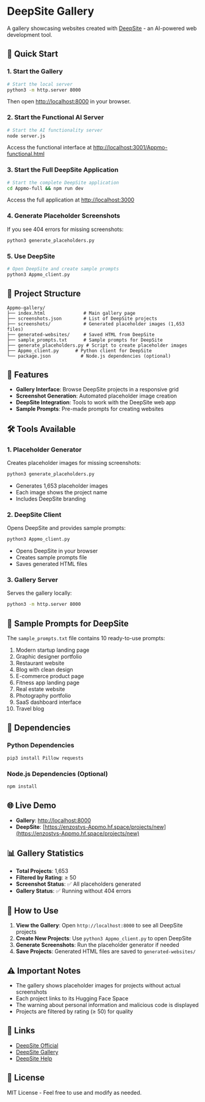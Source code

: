 # DeepSite Gallery

A gallery showcasing websites created with [DeepSite](https://enzostvs-Appmo.hf.space/projects/new) - an AI-powered web development tool.

## 🚀 Quick Start

### 1. Start the Gallery
```bash
# Start the local server
python3 -m http.server 8000
```

Then open [http://localhost:8000](http://localhost:8000) in your browser.

### 2. Start the Functional AI Server
```bash
# Start the AI functionality server
node server.js
```

Access the functional interface at [http://localhost:3001/Appmo-functional.html](http://localhost:3001/Appmo-functional.html)

### 3. Start the Full DeepSite Application
```bash
# Start the complete DeepSite application
cd Appmo-full && npm run dev
```

Access the full application at [http://localhost:3000](http://localhost:3000)

### 4. Generate Placeholder Screenshots
If you see 404 errors for missing screenshots:
```bash
python3 generate_placeholders.py
```

### 5. Use DeepSite
```bash
# Open DeepSite and create sample prompts
python3 Appmo_client.py
```

## 📁 Project Structure

```
Appmo-gallery/
├── index.html              # Main gallery page
├── screenshots.json        # List of DeepSite projects
├── screenshots/            # Generated placeholder images (1,653 files)
├── generated-websites/     # Saved HTML from DeepSite
├── sample_prompts.txt      # Sample prompts for DeepSite
├── generate_placeholders.py # Script to create placeholder images
├── Appmo_client.py      # Python client for DeepSite
└── package.json           # Node.js dependencies (optional)
```

## 🎨 Features

- **Gallery Interface**: Browse DeepSite projects in a responsive grid
- **Screenshot Generation**: Automated placeholder image creation
- **DeepSite Integration**: Tools to work with the DeepSite web app
- **Sample Prompts**: Pre-made prompts for creating websites

## 🛠️ Tools Available

### 1. Placeholder Generator
Creates placeholder images for missing screenshots:
```bash
python3 generate_placeholders.py
```
- Generates 1,653 placeholder images
- Each image shows the project name
- Includes DeepSite branding

### 2. DeepSite Client
Opens DeepSite and provides sample prompts:
```bash
python3 Appmo_client.py
```
- Opens DeepSite in your browser
- Creates sample prompts file
- Saves generated HTML files

### 3. Gallery Server
Serves the gallery locally:
```bash
python3 -m http.server 8000
```

## 📝 Sample Prompts for DeepSite

The `sample_prompts.txt` file contains 10 ready-to-use prompts:

1. Modern startup landing page
2. Graphic designer portfolio
3. Restaurant website
4. Blog with clean design
5. E-commerce product page
6. Fitness app landing page
7. Real estate website
8. Photography portfolio
9. SaaS dashboard interface
10. Travel blog

## 🔧 Dependencies

### Python Dependencies
```bash
pip3 install Pillow requests
```

### Node.js Dependencies (Optional)
```bash
npm install
```

## 🌐 Live Demo

- **Gallery**: [http://localhost:8000](http://localhost:8000)
- **DeepSite**: [https://enzostvs-Appmo.hf.space/projects/new](https://enzostvs-Appmo.hf.space/projects/new)

## 📊 Gallery Statistics

- **Total Projects**: 1,653
- **Filtered by Rating**: ≥ 50
- **Screenshot Status**: ✅ All placeholders generated
- **Gallery Status**: ✅ Running without 404 errors

## 🎯 How to Use

1. **View the Gallery**: Open `http://localhost:8000` to see all DeepSite projects
2. **Create New Projects**: Use `python3 Appmo_client.py` to open DeepSite
3. **Generate Screenshots**: Run the placeholder generator if needed
4. **Save Projects**: Generated HTML files are saved to `generated-websites/`

## ⚠️ Important Notes

- The gallery shows placeholder images for projects without actual screenshots
- Each project links to its Hugging Face Space
- The warning about personal information and malicious code is displayed
- Projects are filtered by rating (≥ 50) for quality

## 🔗 Links

- [DeepSite Official](https://enzostvs-Appmo.hf.space/projects/new)
- [DeepSite Gallery](https://huggingface.co/spaces/victor/Appmo-gallery)
- [DeepSite Help](https://huggingface.co/spaces/enzostvs/Appmo/discussions/157)

## 📄 License

MIT License - Feel free to use and modify as needed.
